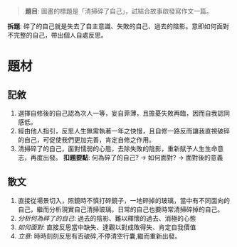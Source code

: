 > **題目**:
> 圖畫的標題是「清掃碎了自己」，試結合故事啟發寫作文一篇。

**拆題**: 碎了的自己就是失去了自主意識、失敗的自己、過去的陰影。意即如何面對不完整的自己，帶出個人自處反思。

# 題材
## 記敘
1. 選擇自修後的自己認為次人一等，妄自菲薄，且擔憂失敗再臨，因而自我認同感低。
2. 經由他人指引，反思人生無需執著一年之快慢，且自修一路反而讓我直視破碎的自己，可促使我們更加完善，肯定自修之作用。
3. 清掃碎了的自己，面對懦弱的心態，去除失敗的陰影，重新賦予人生生命意志，再度出發。
**扣題要點**: 何為碎了的自己? → 如何面對? → 面對後的意義

## 散文
1. 直接從場景切入，照鏡時不慎打碎鏡子，一地碎掉的玻璃，當中有不同面向的自己，繼而分析現實自己清掃玻璃，日常的自己也要時常清掃碎掉的自己。
2. *分析何為碎了的自己*: 過去的陰影、難以釋懷的過去、消極的心態
3. *如何面對*: 直接反思當中缺失、達觀以對成敗得失、肯定自我價值
4. *立意*: 時時刻刻反思有否破碎,不停清空行囊,繼而重新出發。
